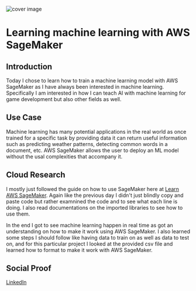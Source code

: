 ![cover image](https://i.ibb.co/Mp7T1fY/cover.png)

# Learning machine learning with AWS SageMaker

## Introduction

Today I chose to learn how to train a machine learning model with AWS SageMaker as I have always been interested in machine learning. Specifically I am interested in how I can teach AI with machine learning for game development but also other fields as well.

## Use Case

Machine learning has many potential applications in the real world as once trained for a specific task by providing data it can return useful information such as predicting weather patterns, detecting common words in a document, etc. AWS SageMaker allows the user to deploy an ML model without the usal complexities that accompany it.

## Cloud Research

I mostly just followed the guide on how to use SageMaker here at [Learn AWS SageMaker](https://aws.amazon.com/getting-started/hands-on/build-train-deploy-machine-learning-model-sagemaker/?trk=el_a134p000003yWILAA2&trkCampaign=DS_SageMaker_Tutorial&sc_channel=el&sc_campaign=Data_Scientist_Hands-on_Tutorial&sc_outcome=Product_Marketing&sc_geo=mult&p=gsrc&c=lp_ds). Again like the previous day I didn't just blindly copy and paste code but rather examnined the code and to see what each line is doing. I also read documentations on the imported libraries to see how to use them.

In the end I got to see machine learning happen in real time as got an understanding on how to make it work using AWS SageMaker. I also learned some steps I should follow like having data to train on as well as data to test on, and for this particular project I looked at the provided csv file and learned how to format to make it work with AWS SageMaker.

## Social Proof

[LinkedIn](https://www.linkedin.com/posts/rockyle98_100daysofcloud-aws-machinelearning-activity-6812403315217887233-2IW7)